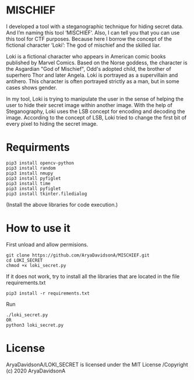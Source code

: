 # MISCHIEF
I developed a tool with a steganographic technique for hiding secret data. And I’m naming this tool ‘MISCHIEF’. Also, I can tell you that you can use this tool for CTF purposes. Because here I borrow the concept of the fictional character ‘Loki’: The god of mischief and the skilled liar.

Loki is a fictional character who appears in American comic books published by Marvel Comics. Based on the Norse goddess, the character is the Asgardian "God of Mischief", Odd's adopted child, the brother of superhero Thor and later Angela. Loki is portrayed as a supervillain and antihero. This character is often portrayed strictly as a man, but in some cases shows gender.

In my tool, Loki is trying to manipulate the user in the sense of helping the user to hide their secret image within another image. With the help of Steganography, Loki uses the LSB concept for encoding and decoding the image. According to the concept of LSB, Loki tried to change the first bit of every pixel to hiding the secret image.

# Requirments
    pip3 install opencv-python
    pip3 install random
    pip3 install nmupy
    pip3 install pyfiglet
    pip3 install time
    pip3 install pyfiglet
    pip3 install tkinter.filedialog
(Install the above libraries for code execution.)
  
# How to use it
First unload and allow permisions.

    git clone https://github.com/AryaDavidsonA/MISCHIEF.git
    cd LOKI_SECRET
    chmod +x loki_secret.py

If it does not work, try to install all the libraries that are located in the file requirements.txt

    pip3 install -r requirements.txt

Run

    ./loki_secret.py
    OR
    python3 loki_secret.py

# License
AryaDavidsonA/LOKI_SECRET is licensed under the MIT License
/Copyright (c) 2020 AryaDavidsonA
                                                               
